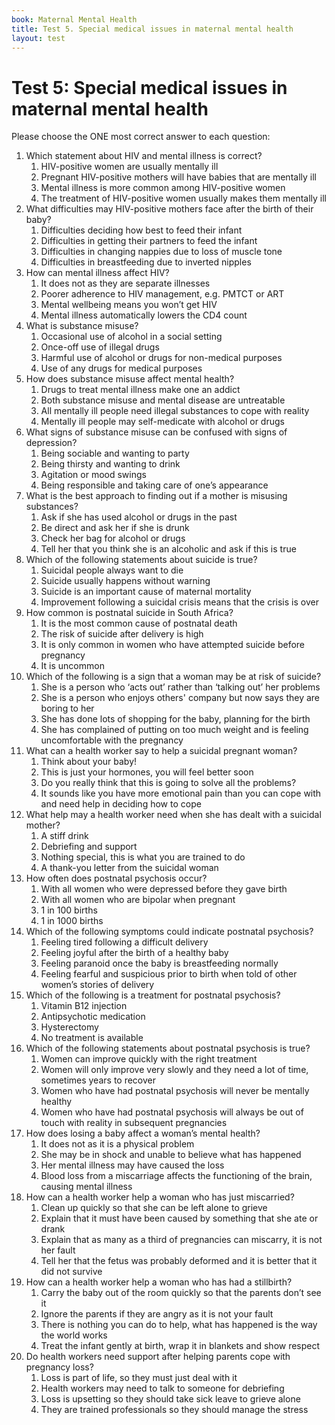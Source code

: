 ```yaml
---
book: Maternal Mental Health
title: Test 5. Special medical issues in maternal mental health
layout: test
---
```


# Test 5: Special medical issues in maternal mental health

Please choose the ONE most correct answer to each question:
 
1. 	Which statement about HIV and mental illness is correct?
	1.	HIV-positive women are usually mentally ill
	1.	Pregnant HIV-positive mothers will have babies that are mentally ill
	1.	Mental illness is more common among HIV-positive women
	1.	The treatment of HIV-positive women usually makes them mentally ill
2.	What difficulties may HIV-positive mothers face after the birth of their baby?
	1.	Difficulties deciding how best to feed their infant
	1.	Difficulties in getting their partners to feed the infant
	1.	Difficulties in changing nappies due to loss of muscle tone
	1.	Difficulties in breastfeeding due to inverted nipples
3.	How can mental illness affect HIV?
	1.	It does not as they are separate illnesses
	1.	Poorer adherence to HIV management, e.g. PMTCT or ART 
	1.	Mental wellbeing means you won’t get HIV
	1.	Mental illness automatically lowers the CD4 count
4. 	What is substance misuse?
	1.	Occasional use of alcohol in a social setting
	1.	Once-off use of illegal drugs
	1.	Harmful use of alcohol or drugs for non-medical purposes
	1.	Use of any drugs for medical purposes
5. 	How does substance misuse affect mental health?
	1.	Drugs to treat mental illness make one an addict
	1.	Both substance misuse and mental disease are untreatable
	1.	All mentally ill people need illegal substances to cope with reality
	1.	Mentally ill people may self-medicate with alcohol or drugs
6.	What signs of substance misuse can be confused with signs of depression?
	1.	Being sociable and wanting to party
	1.	Being thirsty and wanting to drink
	1.	Agitation or mood swings
	1.	Being responsible and taking care of one’s appearance
7. 	What is the best approach to finding out if a mother is misusing substances?
	1.	Ask if she has used alcohol or drugs in the past
	1.	Be direct and ask her if she is drunk
	1.	Check her bag for alcohol or drugs
	1.	Tell her that you think she is an alcoholic and ask if this is true
8.	Which of the following statements about suicide is true?
	1.	Suicidal people always want to die
	1.	Suicide usually happens without warning
	1.	Suicide is an important cause of maternal mortality
	1.	Improvement following a suicidal crisis means that the crisis is over
9.	How common is postnatal suicide in South Africa?
	1.	It is the most common cause of postnatal death
	1.	The risk of suicide after delivery is high
	1.	It is only common in women who have attempted suicide before pregnancy
	1.	It is uncommon
10.	Which of the following is a sign that a woman may be at risk of suicide?
	1.	She is a person who ‘acts out’ rather than ‘talking out’ her problems
	1.	She is a person who enjoys others' company but now says they are boring to her
	1.	She has done lots of shopping for the baby, planning for the birth
	1.	She has complained of putting on too much weight and is feeling uncomfortable with the pregnancy
11.	What can a health worker say to help a suicidal pregnant woman?
	1.	Think about your baby!
	1.	This is just your hormones, you will feel better soon
	1.	Do you really think that this is going to solve all the problems?
	1.	It sounds like you have more emotional pain than you can cope with and need help in deciding how to cope
12.	What help may a health worker need when she has dealt with a suicidal mother?
	1.	A stiff drink
	1.	Debriefing and support
	1.	Nothing special, this is what you are trained to do
	1.	A thank-you letter from the suicidal woman
13.	How often does postnatal psychosis occur?
	1.	With all women who were depressed before they gave birth
	1.	With all women who are bipolar when pregnant
	1.	1 in 100 births
	1.	1 in 1000 births
14.	Which of the following symptoms could indicate postnatal psychosis?
	1.	Feeling tired following a difficult delivery
	1.	Feeling joyful after the birth of a healthy baby
	1.	Feeling paranoid once the baby is breastfeeding normally
	1.	Feeling fearful and suspicious prior to birth when told of other women’s stories of delivery
15.	Which of the following is a treatment for postnatal psychosis?
	1.	Vitamin B12 injection
	1.	Antipsychotic medication
	1.	Hysterectomy
	1.	No treatment is available
16.	Which of the following statements about postnatal psychosis is true?
	1.	Women can improve quickly with the right treatment
	1.	Women will only improve very slowly and they need a lot of time, sometimes years to recover
	1.	Women who have had postnatal psychosis will never be mentally healthy
	1.	Women who have had postnatal psychosis will always be out of touch with reality in subsequent pregnancies
17.	How does losing a baby affect a woman’s mental health?
	1.	It does not as it is a physical problem
	1.	She may be in shock and unable to believe what has happened
	1.	Her mental illness may have caused the loss
	1.	Blood loss from a miscarriage affects the functioning of the brain, causing mental illness
18.	How can a health worker help a woman who has just miscarried?
	1.	Clean up quickly so that she can be left alone to grieve
	1.	Explain that it must have been caused by something that she ate or drank
	1.	Explain that as many as a third of pregnancies can miscarry, it is not her fault
	1.	Tell her that the fetus was probably deformed and it is better that it did not survive
19.	How can a health worker help a woman who has had a stillbirth?
	1.	Carry the baby out of the room quickly so that the parents don’t see it
	1.	Ignore the parents if they are angry as it is not your fault
	1.	There is nothing you can do to help, what has happened is the way the world works
	1.	Treat the infant gently at birth, wrap it in blankets and show respect 
20.	Do health workers need support after helping parents cope with pregnancy loss?
	1.	Loss is part of life, so they must just deal with it
	1.	Health workers may need to talk to someone for debriefing
	1.	Loss is upsetting so they should take sick leave to grieve alone
	1.	They are trained professionals so they should manage the stress
